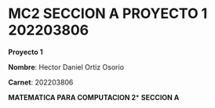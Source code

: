 
# MC2 SECCION A PROYECTO 1 202203806
**Proyecto 1**

**Nombre**: Hector Daniel Ortiz Osorio

**Carnet**: 202203806

**MATEMATICA PARA COMPUTACION 2***
**SECCION A**
